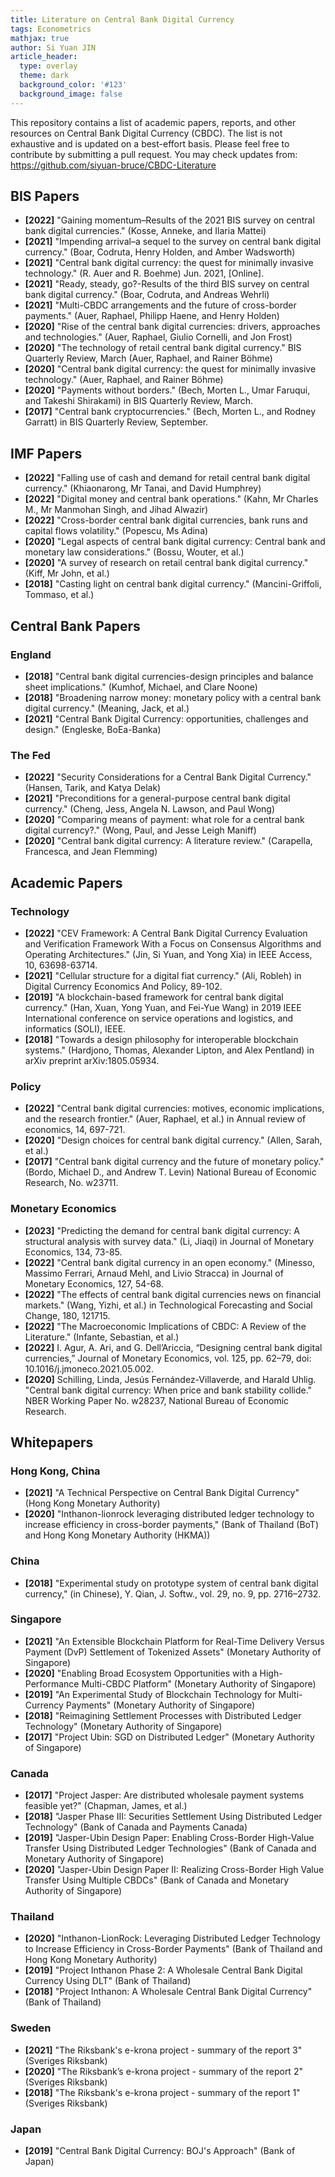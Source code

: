 ```yaml
---
title: Literature on Central Bank Digital Currency
tags: Econometrics
mathjax: true
author: Si Yuan JIN
article_header:
  type: overlay
  theme: dark
  background_color: '#123'
  background_image: false
---
```


This repository contains a list of academic papers, reports, and other resources on Central Bank Digital Currency (CBDC). The list is not exhaustive and is updated on a best-effort basis. Please feel free to contribute by submitting a pull request. You may check updates from: https://github.com/siyuan-bruce/CBDC-Literature


## BIS Papers
- **[2022]** "Gaining momentum–Results of the 2021 BIS survey on central bank digital currencies." (Kosse, Anneke, and Ilaria Mattei)
- **[2021]** "Impending arrival–a sequel to the survey on central bank digital currency." (Boar, Codruta, Henry Holden, and Amber Wadsworth)
- **[2021]** "Central bank digital currency: the quest for minimally invasive technology." (R. Auer and R. Boehme) Jun. 2021, [Online].
- **[2021]** "Ready, steady, go?-Results of the third BIS survey on central bank digital currency." (Boar, Codruta, and Andreas Wehrli) 
- **[2021]** "Multi-CBDC arrangements and the future of cross-border payments." (Auer, Raphael, Philipp Haene, and Henry Holden)
- **[2020]** "Rise of the central bank digital currencies: drivers, approaches and technologies." (Auer, Raphael, Giulio Cornelli, and Jon Frost)
- **[2020]** "The technology of retail central bank digital currency." BIS Quarterly Review, March (Auer, Raphael, and Rainer Böhme)
- **[2020]** "Central bank digital currency: the quest for minimally invasive technology." (Auer, Raphael, and Rainer Böhme)
- **[2020]** "Payments without borders." (Bech, Morten L., Umar Faruqui, and Takeshi Shirakami) in BIS Quarterly Review, March.
- **[2017]** "Central bank cryptocurrencies." (Bech, Morten L., and Rodney Garratt) in BIS Quarterly Review, September.

## IMF Papers
- **[2022]** "Falling use of cash and demand for retail central bank digital currency." (Khiaonarong, Mr Tanai, and David Humphrey)
- **[2022]** "Digital money and central bank operations." (Kahn, Mr Charles M., Mr Manmohan Singh, and Jihad Alwazir)
- **[2022]** "Cross-border central bank digital currencies, bank runs and capital flows volatility." (Popescu, Ms Adina)
- **[2020]** "Legal aspects of central bank digital currency: Central bank and monetary law considerations." (Bossu, Wouter, et al.)
- **[2020]** "A survey of research on retail central bank digital currency." (Kiff, Mr John, et al.)
- **[2018]** "Casting light on central bank digital currency." (Mancini-Griffoli, Tommaso, et al.)

## Central Bank Papers
### England
- **[2018]** "Central bank digital currencies-design principles and balance sheet implications." (Kumhof, Michael, and Clare Noone)
- **[2018]** "Broadening narrow money: monetary policy with a central bank digital currency." (Meaning, Jack, et al.)
- **[2021]** "Central Bank Digital Currency: opportunities, challenges and design." (Engleske, BoEa-Banka)

### The Fed
- **[2022]** "Security Considerations for a Central Bank Digital Currency." (Hansen, Tarik, and Katya Delak)
- **[2021]** "Preconditions for a general-purpose central bank digital currency." (Cheng, Jess, Angela N. Lawson, and Paul Wong)
- **[2020]** "Comparing means of payment: what role for a central bank digital currency?." (Wong, Paul, and Jesse Leigh Maniff)
- **[2020]** "Central bank digital currency: A literature review." (Carapella, Francesca, and Jean Flemming)

## Academic Papers

### Technology
- **[2022]** "CEV Framework: A Central Bank Digital Currency Evaluation and Verification Framework With a Focus on Consensus Algorithms and Operating Architectures." (Jin, Si Yuan, and Yong Xia) in IEEE Access, 10, 63698-63714.
- **[2021]** "Cellular structure for a digital fiat currency." (Ali, Robleh) in Digital Currency Economics And Policy, 89-102.
- **[2019]** "A blockchain-based framework for central bank digital currency." (Han, Xuan, Yong Yuan, and Fei-Yue Wang) in 2019 IEEE International conference on service operations and logistics, and informatics (SOLI), IEEE.
- **[2018]** "Towards a design philosophy for interoperable blockchain systems." (Hardjono, Thomas, Alexander Lipton, and Alex Pentland) in arXiv preprint arXiv:1805.05934.

### Policy
- **[2022]** "Central bank digital currencies: motives, economic implications, and the research frontier." (Auer, Raphael, et al.) in Annual review of economics, 14, 697-721.
- **[2020]** "Design choices for central bank digital currency." (Allen, Sarah, et al.)
- **[2017]** "Central bank digital currency and the future of monetary policy." (Bordo, Michael D., and Andrew T. Levin) National Bureau of Economic Research, No. w23711.

### Monetary Economics
- **[2023]** "Predicting the demand for central bank digital currency: A structural analysis with survey data." (Li, Jiaqi) in Journal of Monetary Economics, 134, 73-85.
- **[2022]** "Central bank digital currency in an open economy." (Minesso, Massimo Ferrari, Arnaud Mehl, and Livio Stracca) in Journal of Monetary Economics, 127, 54-68.
- **[2022]** "The effects of central bank digital currencies news on financial markets." (Wang, Yizhi, et al.) in Technological Forecasting and Social Change, 180, 121715.
- **[2022]** "The Macroeconomic Implications of CBDC: A Review of the Literature." (Infante, Sebastian, et al.)
- **[2022]** I. Agur, A. Ari, and G. Dell’Ariccia, “Designing central bank digital currencies,” Journal of Monetary Economics, vol. 125, pp. 62–79, doi: 10.1016/j.jmoneco.2021.05.002.
- **[2020]** Schilling, Linda, Jesús Fernández-Villaverde, and Harald Uhlig. "Central bank digital currency: When price and bank stability collide." NBER Working Paper No. w28237, National Bureau of Economic Research.


## Whitepapers

### Hong Kong, China
- **[2021]** "A Technical Perspective on Central Bank Digital Currency" (Hong Kong Monetary Authority)
- **[2020]** "Inthanon-lionrock leveraging distributed ledger technology to increase efficiency in cross-border payments," (Bank of Thailand (BoT) and Hong Kong Monetary Authority (HKMA))  
### China
- **[2018]** "Experimental study on prototype system of central bank digital currency," (in Chinese), Y. Qian, J. Softw., vol. 29, no. 9, pp. 2716–2732.
### Singapore
- **[2021]** "An Extensible Blockchain Platform for Real-Time Delivery Versus Payment (DvP) Settlement of Tokenized Assets" (Monetary Authority of Singapore)
- **[2020]** "Enabling Broad Ecosystem Opportunities with a High-Performance Multi-CBDC Platform" (Monetary Authority of Singapore)
- **[2019]** "An Experimental Study of Blockchain Technology for Multi-Currency Payments" (Monetary Authority of Singapore)
- **[2018]** "Reimagining Settlement Processes with Distributed Ledger Technology" (Monetary Authority of Singapore)
- **[2017]** "Project Ubin: SGD on Distributed Ledger" (Monetary Authority of Singapore)
### Canada
- **[2017]** "Project Jasper: Are distributed wholesale payment systems feasible yet?" (Chapman, James, et al.)
- **[2018]** "Jasper Phase III: Securities Settlement Using Distributed Ledger Technology" (Bank of Canada and Payments Canada)
- **[2019]** "Jasper-Ubin Design Paper: Enabling Cross-Border High-Value Transfer Using Distributed Ledger Technologies" (Bank of Canada and Monetary Authority of Singapore)
- **[2020]** "Jasper-Ubin Design Paper II: Realizing Cross-Border High Value Transfer Using Multiple CBDCs" (Bank of Canada and Monetary Authority of Singapore)
### Thailand
- **[2020]** "Inthanon-LionRock: Leveraging Distributed Ledger Technology to Increase Efficiency in Cross-Border Payments" (Bank of Thailand and Hong Kong Monetary Authority)
- **[2019]** "Project Inthanon Phase 2: A Wholesale Central Bank Digital Currency Using DLT" (Bank of Thailand)
- **[2018]** "Project Inthanon: A Wholesale Central Bank Digital Currency" (Bank of Thailand)
### Sweden
- **[2021]** "The Riksbank's e-krona project - summary of the report 3" (Sveriges Riksbank)
- **[2020]** "The Riksbank’s e-krona project - summary of the report 2" (Sveriges Riksbank)
- **[2018]** "The Riksbank's e-krona project - summary of the report 1" (Sveriges Riksbank)
### Japan
- **[2019]** "Central Bank Digital Currency: BOJ's Approach" (Bank of Japan)
